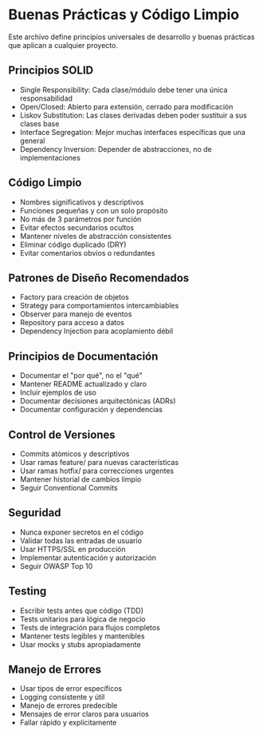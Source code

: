 # Buenas Prácticas y Código Limpio

Este archivo define principios universales de desarrollo y buenas prácticas que aplican a cualquier proyecto.

## Principios SOLID
- Single Responsibility: Cada clase/módulo debe tener una única responsabilidad
- Open/Closed: Abierto para extensión, cerrado para modificación
- Liskov Substitution: Las clases derivadas deben poder sustituir a sus clases base
- Interface Segregation: Mejor muchas interfaces específicas que una general
- Dependency Inversion: Depender de abstracciones, no de implementaciones

## Código Limpio
- Nombres significativos y descriptivos
- Funciones pequeñas y con un solo propósito
- No más de 3 parámetros por función
- Evitar efectos secundarios ocultos
- Mantener niveles de abstracción consistentes
- Eliminar código duplicado (DRY)
- Evitar comentarios obvios o redundantes

## Patrones de Diseño Recomendados
- Factory para creación de objetos
- Strategy para comportamientos intercambiables
- Observer para manejo de eventos
- Repository para acceso a datos
- Dependency Injection para acoplamiento débil

## Principios de Documentación
- Documentar el "por qué", no el "qué"
- Mantener README actualizado y claro
- Incluir ejemplos de uso
- Documentar decisiones arquitectónicas (ADRs)
- Documentar configuración y dependencias

## Control de Versiones
- Commits atómicos y descriptivos
- Usar ramas feature/ para nuevas características
- Usar ramas hotfix/ para correcciones urgentes
- Mantener historial de cambios limpio
- Seguir Conventional Commits

## Seguridad
- Nunca exponer secretos en el código
- Validar todas las entradas de usuario
- Usar HTTPS/SSL en producción
- Implementar autenticación y autorización
- Seguir OWASP Top 10

## Testing
- Escribir tests antes que código (TDD)
- Tests unitarios para lógica de negocio
- Tests de integración para flujos completos
- Mantener tests legibles y mantenibles
- Usar mocks y stubs apropiadamente

## Manejo de Errores
- Usar tipos de error específicos
- Logging consistente y útil
- Manejo de errores predecible
- Mensajes de error claros para usuarios
- Fallar rápido y explícitamente
